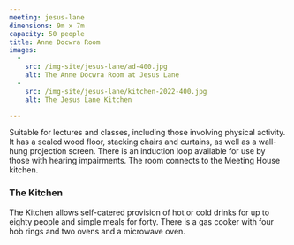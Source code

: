 ```yaml
---
meeting: jesus-lane
dimensions: 9m x 7m
capacity: 50 people
title: Anne Docwra Room
images:
  -
    src: /img-site/jesus-lane/ad-400.jpg
    alt: The Anne Docwra Room at Jesus Lane
  -
    src: /img-site/jesus-lane/kitchen-2022-400.jpg
    alt: The Jesus Lane Kitchen

---
```


Suitable for lectures and classes, including those involving physical activity. It has a sealed wood floor, stacking chairs and curtains, as well as a wall-hung projection screen. There is an induction loop available for use by those with hearing impairments. The room connects to the Meeting House kitchen.

### The Kitchen

The Kitchen allows self-catered provision of hot or cold drinks for up to eighty people and simple meals for forty. There is a gas cooker with four hob rings and two ovens and a microwave oven.
